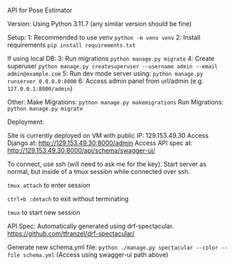 API for Pose Estimator

Version:
Using Python 3.11.7 (any similar version should be fine)

Setup:
1: Recommended to use venv `python -m venv venv`
2: Install requirements `pip install requirements.txt`

If using local DB:
3: Run migrations `python manage.py migrate`
4: Create superuser `python manage.py createsuperuser --username admin --email admin@example.com`
5: Run dev mode server using: `python manage.py runserver 0.0.0.0:8000`
6: Access admin panel from url/admin (e.g. `127.0.0.1:8000/admin`)

Other:
    Make Migrations: `python manage.py makemigrations`
    Run Migrations: `python manage.py migrate`

Deployment:

Site is currently deployed on VM with public IP: 129.153.49.30
Access Django at: http://129.153.49.30:8000/admin
Access API spec at: http://129.153.49.30:8000/api/schema/swagger-ui/

To connect, use ssh (will need to ask me for the key).
Start server as normal, but inside of a tmux session while connected over ssh.

`tmux attach` to enter session

`ctrl+b :detach` to exit without terminating

`tmux` to start new session


API Spec:
Automatically generated using drf-spectacular.
https://github.com/tfranzel/drf-spectacular/

Generate new schema.yml file:
`python ./manage.py spectacular --color --file schema.yml`
 (Access using swagger-ui path above)